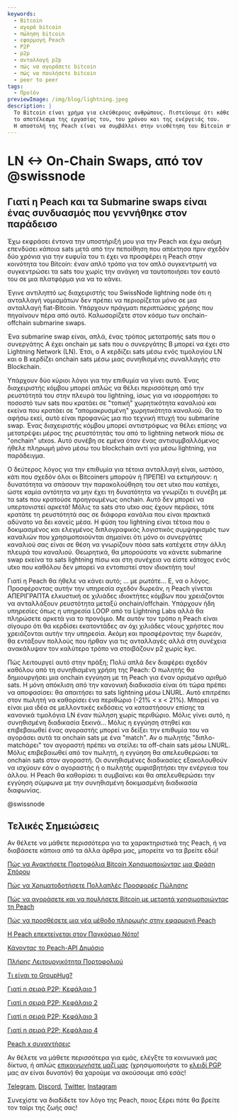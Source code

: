 ```yaml
---
keywords:
  - Bitcoin
  - αγορά bitcoin
  - πώληση bitcoin
  - εφαρμογή Peach
  - P2P
  - p2p
  - ανταλλαγή p2p
  - πώς να αγοράσετε bitcoin
  - πώς να πουλήσετε bitcoin
  - peer to peer
tags:
  - Προϊόν
previewImage: /img/blog/lightning.jpeg
description: |
  Το Bitcoin είναι χρήμα για ελεύθερους ανθρώπους. Πιστεύουμε ότι κάθε ανθρώπινο ον έχει το δικαίωμα να επιλέξει με ποιο νόμισμα θα αποθηκεύσει τον πλούτο του, 
  το αποτέλεσμα της εργασίας του, του χρόνου και της ενέργειάς του.
  Η αποστολή της Peach είναι να συμβάλλει στην υιοθέτηση του Bitcoin στα χέρια των ανθρώπων.
---
```


# LN <-> On-Chain Swaps, από τον @swissnode

## Γιατί η Peach και τα Submarine swaps είναι ένας συνδυασμός που γεννήθηκε στον παράδεισο

Έχω εκφράσει έντονα την υποστήριξή μου για την Peach και έχω ακόμη επενδύσει κάποια sats μετά από την πεποίθηση που απέκτησα πριν σχεδόν δύο χρόνια για την ευφυΐα του τι έχει να προσφέρει η Peach στην κοινότητα του Bitcoin: έναν απλό τρόπο για τον απλό συγκεντρωτή να συγκεντρώσει τα sats του χωρίς την ανάγκη να ταυτοποιήσει τον εαυτό του σε μια πλατφόρμα για να το κάνει.

Έγινε αντιληπτό ως διαχειριστής του SwissNode lightning node ότι η ανταλλαγή νομισμάτων δεν πρέπει να περιορίζεται μόνο σε μια ανταλλαγή fiat-Bitcoin. Υπάρχουν πράγματι περιπτώσεις χρήσης που πηγαίνουν πέρα από αυτό. Καλωσορίζετε στον κόσμο των onchain-offchain submarine swaps.

Ένα submarine swap είναι, απλά, ένας τρόπος μετατροπής sats που ο συνεργάτης Α έχει onchain με sats που ο συνεργάτης Β μπορεί να έχει στο Lightning Network (LN). Έτσι, ο Α κερδίζει sats μέσω ενός τιμολογίου LN και ο Β κερδίζει onchain sats μέσω μιας συνηθισμένης συναλλαγής στο Blockchain.

Υπάρχουν δύο κύριοι λόγοι για την επιθυμία να γίνει αυτό. Ένας διαχειριστής κόμβου μπορεί απλώς να θέλει περισσότερη από την ρευστότητά του στην πλευρά του lightning, ίσως για να ισορροπήσει το ποσοστό των sats που κρατάει σε "τοπική" χωρητικότητα καναλιού και εκείνα που κρατάει σε "απομακρυσμένη" χωρητικότητα καναλιού. Θα το αφήσω εκεί, αυτό είναι προφανώς μια πιο τεχνική πτυχή του submarine swap. Ένας διαχειριστής κόμβου μπορεί αντιστρόφως να θέλει επίσης να μετατρέψει μέρος της ρευστότητάς του από το lightning network πίσω σε "onchain" utxos. Αυτό συνέβη σε εμένα όταν ένας αντισυμβαλλόμενος ήθελε πληρωμή μόνο μέσω του blockchain αντί για μέσω lightning, για παράδειγμα.

Ο δεύτερος λόγος για την επιθυμία για τέτοια ανταλλαγή είναι, ωστόσο, κάτι που σχεδόν όλοι οι Bitcoiners μπορούν ή ΠΡΕΠΕΙ να εκτιμήσουν: η δυνατότητα να σπάσουν την παρακολούθηση του σετ utxo που κατέχει, ώστε καμία οντότητα να μην έχει τη δυνατότητα να γνωρίζει τι συνέβη με τα sats που κρατούσε προηγουμένως onchain. Αυτό δεν μπορεί να υπερτονιστεί αρκετά! Μόλις τα sats στο utxo σας έχουν περάσει, τότε κρατάτε τη ρευστότητά σας σε διάφορα κανάλια που είναι πρακτικά αδύνατο να δει κανείς μέσα. Η φύση του lightning είναι τέτοια που ο δοκιμασμένος και ελεγμένος διπλογραφικός λογιστικός συμψηφισμός των καναλιών που χρησιμοποιούνται σημαίνει ότι μόνο οι συνεργάτες καναλιού σας είναι σε θέση να γνωρίζουν πόσα sats κατέχετε στην άλλη πλευρά του καναλιού. Θεωρητικά, θα μπορούσατε να κάνετε submarine swap εκείνα τα sats lightning πίσω και στη συνέχεια να είστε κάτοχος ενός utxo που καθόλου δεν μπορεί να εντοπιστεί στον ιδιοκτήτη του!

Γιατί η Peach θα ήθελε να κάνει αυτό; ... με ρωτάτε... Ε, να ο λόγος. Προσφέροντας αυτήν την υπηρεσία σχεδόν δωρεάν, η Peach γίνεται ΑΠΕΡΙΓΡΑΠΤΑ ελκυστική σε χιλιάδες ιδιοκτήτες κόμβων που χρειάζονται να ανταλλάξουν ρευστότητα μεταξύ onchain/offchain. Υπάρχουν ήδη υπηρεσίες όπως η υπηρεσία LOOP από τα Lightning Labs αλλά θα πληρώσετε αρκετά για το προνόμιο. Με αυτόν τον τρόπο η Peach είναι σίγουρο ότι θα κερδίσει εκατοντάδες αν όχι χιλιάδες νέους χρήστες που χρειάζονται αυτήν την υπηρεσία. Ακόμη και προσφέροντας την δωρεάν, θα εντάξουν πολλούς που ήρθαν για τις ανταλλαγές αλλά στη συνέχεια ανακάλυψαν τον καλύτερο τρόπο να στοιβάζουν p2 χωρίς kyc.

Πώς λειτουργεί αυτό στην πράξη; Πολύ απλά δεν διαφέρει σχεδόν καθόλου από τη συνηθισμένη χρήση της Peach: Ο πωλητής θα δημιουργήσει μια onchain εγγύηση με τη Peach για έναν ορισμένο αριθμό sats. Η μόνη απόκλιση από την κανονική διαδικασία είναι ότι τώρα πρέπει να αποφασίσει: θα απαιτήσει τα sats lightning μέσω LNURL. Αυτό επιτρέπει στον πωλητή να καθορίσει ένα περιθώριο (-21% < x < 21%). Μπορεί να είναι μια ιδέα σε μελλοντικές εκδόσεις να καταστήσουν επίσης τα κανονικά τιμολόγια LN έναν πώληση χωρίς περιθώριο. Μόλις γίνει αυτό, η συνηθισμένη διαδικασία ξεκινά... Μόλις η εγγύηση στηθεί και επιβεβαιωθεί ένας αγοραστής μπορεί να δείξει την επιθυμία του να αγοράσει αυτά τα onchain sats με ένα "match". Αν ο πωλητής "διπλο-matchάρει" τον αγοραστή πρέπει να στείλει τα off-chain sats μέσω LNURL. Μόλις επιβεβαιωθεί από τον πωλητή, η εγγύηση θα απελευθερώσει τα onchain sats στον αγοραστή. Οι συνηθισμένες διαδικασίες εξακολουθούν να ισχύουν εάν ο αγοραστής ή ο πωλητής αμφισβητήσει την ενέργεια του άλλου. Η Peach θα καθορίσει τι συμβαίνει και θα απελευθερώσει την εγγύηση σύμφωνα με την συνηθισμένη δοκιμασμένη διαδικασία διαφωνίας.

@swissnode

## Τελικές Σημειώσεις

Αν θέλετε να μάθετε περισσότερα για τα χαρακτηριστικά της Peach, ή να διαβάσετε κάποια από τα άλλα άρθρα μας, μπορείτε να τα βρείτε εδώ!

[Πώς να Ανακτήσετε Πορτοφόλια Bitcoin Χρησιμοποιώντας μια Φράση Σπόρου](https://peachbitcoin.com/el/blog/how-to-restore-peach-wallet/)

[Πώς να Χρηματοδοτήσετε Πολλαπλές Προσφορές Πώλησης](https://peachbitcoin.com/el/blog/funding-multiple-sell-offers/)

[Πώς να αγοράσετε και να πουλήσετε Bitcoin με μετρητά χρησιμοποιώντας τη Peach](https://peachbitcoin.com/el/blog/how-to-buy-and-sell-bitcoin-with-cash-using-peach/)

[Πώς να προσθέσετε μια νέα μέθοδο πληρωμής στην εφαρμογή Peach](https://peachbitcoin.com/el/blog/how-to-add-a-payment-method/)

[Η Peach επεκτείνεται στον Παγκόσμιο Νότο!](https://peachbitcoin.com/el/blog/peach-expands-to-the-global-south/)

[Κάνοντας το Peach-API Δημόσιο](https://peachbitcoin.com/el/blog/making-our-peach-api-public/)

[Πλήρης Λειτουργικότητα Πορτοφολιού](https://peachbitcoin.com/el/blog/full-wallet-functionality/)

[Τι είναι το GroupHug?](https://peachbitcoin.com/el/blog/group-hug/)

[Γιατί η σειρά P2P; Κεφάλαιο 1](https://peachbitcoin.com/el/blog/why-p2p-chapter-1/)

[Γιατί η σειρά P2P; Κεφάλαιο 2](https://peachbitcoin.com/el/blog/why-p2p-chapter-2/)

[Γιατί η σειρά P2P; Κεφάλαιο 3](https://peachbitcoin.com/el/blog/why-p2p-chapter-3-circular-economies/)

[Γιατί η σειρά P2P; Κεφάλαιο 4](https://peachbitcoin.com/el/blog/why-p2p-chapter-4-chains-of-trust/)

[Peach x συναντήσεις](https://peachbitcoin.com/el/blog/peach-for-meetups/)

Αν θέλετε να μάθετε περισσότερα για εμάς, ελέγξτε τα κοινωνικά μας δίκτυα, ή απλώς [επικοινωνήστε μαζί μας](mailto:hello@peachbitcoin.com) (χρησιμοποιήστε το [κλειδί PGP](https://keys.openpgp.org/vks/v1/by-fingerprint/48339A19645E2E53488E0E5479E1B270FACD1BD2) μας αν είναι δυνατόν) θα χαρούμε να ακούσουμε από εσάς!

[Telegram](https://t.me/peachtopeach), [Discord](https://discord.gg/ypeHz3SW54), [Twitter](https://twitter.com/peachbitcoin), [Instagram](https://instagram.com/peachbitcoin)

Συνεχίστε να διαδίδετε τον λόγο της Peach, ποιος ξέρει πότε θα βρείτε τον ταίρι της ζωής σας!
